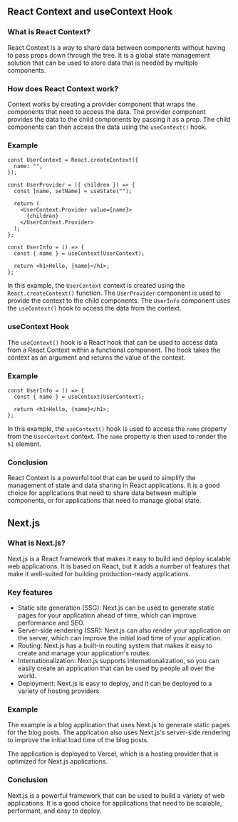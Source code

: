 ## React Context and useContext Hook

### What is React Context?

React Context is a way to share data between components without having to pass props down through the tree. It is a global state management solution that can be used to store data that is needed by multiple components.

### How does React Context work?

Context works by creating a provider component that wraps the components that need to access the data. The provider component provides the data to the child components by passing it as a prop. The child components can then access the data using the `useContext()` hook.

### Example

```
const UserContext = React.createContext({
  name: "",
});

const UserProvider = ({ children }) => {
  const [name, setName] = useState("");

  return (
    <UserContext.Provider value={name}>
      {children}
    </UserContext.Provider>
  );
};

const UserInfo = () => {
  const { name } = useContext(UserContext);

  return <h1>Hello, {name}</h1>;
};

```
In this example, the `UserContext` context is created using the `React.createContext()` function. The `UserProvider` component is used to provide the context to the child components. The `UserInfo` component uses the `useContext()` hook to access the data from the context.

### useContext Hook

The `useContext()` hook is a React hook that can be used to access data from a React Context within a functional component. The hook takes the context as an argument and returns the value of the context.

### Example

```
const UserInfo = () => {
  const { name } = useContext(UserContext);

  return <h1>Hello, {name}</h1>;
};
```

In this example, the `useContext()` hook is used to access the `name` property from the `UserContext` context. The `name` property is then used to render the `h1` element.

### Conclusion

React Context is a powerful tool that can be used to simplify the management of state and data sharing in React applications. It is a good choice for applications that need to share data between multiple components, or for applications that need to manage global state.

## Next.js

### What is Next.js?

Next.js is a React framework that makes it easy to build and deploy scalable web applications. It is based on React, but it adds a number of features that make it well-suited for building production-ready applications.

### Key features

* Static site generation (SSG): Next.js can be used to generate static pages for your application ahead of time, which can improve performance and SEO.
* Server-side rendering (SSR): Next.js can also render your application on the server, which can improve the initial load time of your application.
* Routing: Next.js has a built-in routing system that makes it easy to create and manage your application's routes.
* Internationalization: Next.js supports internationalization, so you can easily create an application that can be used by people all over the world.
* Deployment: Next.js is easy to deploy, and it can be deployed to a variety of hosting providers.

### Example

The example is a blog application that uses Next.js to generate static pages for the blog posts. The application also uses Next.js's server-side rendering to improve the initial load time of the blog posts.

The application is deployed to Vercel, which is a hosting provider that is optimized for Next.js applications.

### Conclusion

Next.js is a powerful framework that can be used to build a variety of web applications. It is a good choice for applications that need to be scalable, performant, and easy to deploy.
